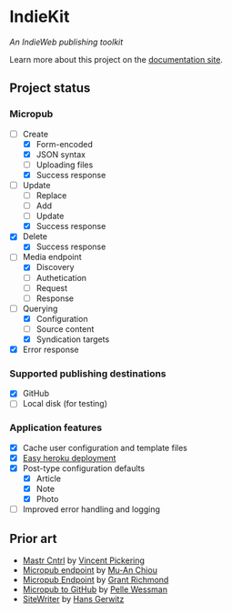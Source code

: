 # IndieKit

*An IndieWeb publishing toolkit*

Learn more about this project on the [documentation site](https://paulrobertlloyd.github.io/indiekit/).

## Project status

### Micropub

* [ ] Create
  * [x] Form-encoded
  * [x] JSON syntax
  * [ ] Uploading files
  * [x] Success response
* [ ] Update
  * [ ] Replace
  * [ ] Add
  * [ ] Update
  * [x] Success response
* [x] Delete
  * [x] Success response
* [ ] Media endpoint
  * [x] Discovery
  * [ ] Authetication
  * [ ] Request
  * [ ] Response
* [ ] Querying
  * [x] Configuration
  * [ ] Source content
  * [x] Syndication targets
* [x] Error response

### Supported publishing destinations

* [x] GitHub
* [ ] Local disk (for testing)

### Application features

* [x] Cache user configuration and template files
* [x] [Easy heroku deployment](https://paulrobertlloyd.github.io/indiekit/docs/deploy)
* [x] Post-type configuration defaults
  * [x] Article
  * [x] Note
  * [x] Photo
* [ ] Improved error handling and logging

## Prior art

* [Mastr Cntrl](https://github.com/vipickering/mastr-cntrl) by [Vincent Pickering](https://vincentp.me)
* [Micropub endpoint](https://github.com/muan/micropub-endpoint) by [Mu-An Chiou](https://muan.co)
* [Micropub Endpoint](https://github.com/grantcodes/micropub-endpoint) by [Grant Richmond](https://grant.codes)
* [Micropub to GitHub](https://github.com/voxpelli/webpage-micropub-to-github) by [Pelle Wessman](https://kodfabrik.se)
* [SiteWriter](https://github.com/gerwitz/sitewriter) by [Hans Gerwitz](https://hans.gerwitz.com)
